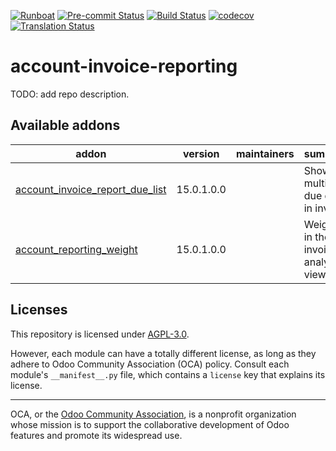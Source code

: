 
[![Runboat](https://img.shields.io/badge/runboat-Try%20me-875A7B.png)](https://runboat.odoo-community.org/builds?repo=OCA/account-invoice-reporting&target_branch=15.0)
[![Pre-commit Status](https://github.com/OCA/account-invoice-reporting/actions/workflows/pre-commit.yml/badge.svg?branch=15.0)](https://github.com/OCA/account-invoice-reporting/actions/workflows/pre-commit.yml?query=branch%3A15.0)
[![Build Status](https://github.com/OCA/account-invoice-reporting/actions/workflows/test.yml/badge.svg?branch=15.0)](https://github.com/OCA/account-invoice-reporting/actions/workflows/test.yml?query=branch%3A15.0)
[![codecov](https://codecov.io/gh/OCA/account-invoice-reporting/branch/15.0/graph/badge.svg)](https://codecov.io/gh/OCA/account-invoice-reporting)
[![Translation Status](https://translation.odoo-community.org/widgets/account-invoice-reporting-15-0/-/svg-badge.svg)](https://translation.odoo-community.org/engage/account-invoice-reporting-15-0/?utm_source=widget)

<!-- /!\ do not modify above this line -->

# account-invoice-reporting

TODO: add repo description.

<!-- /!\ do not modify below this line -->

<!-- prettier-ignore-start -->

[//]: # (addons)

Available addons
----------------
addon | version | maintainers | summary
--- | --- | --- | ---
[account_invoice_report_due_list](account_invoice_report_due_list/) | 15.0.1.0.0 |  | Show multiple due data in invoice
[account_reporting_weight](account_reporting_weight/) | 15.0.1.0.0 |  | Weights in the invoices analysis view

[//]: # (end addons)

<!-- prettier-ignore-end -->

## Licenses

This repository is licensed under [AGPL-3.0](LICENSE).

However, each module can have a totally different license, as long as they adhere to Odoo Community Association (OCA)
policy. Consult each module's `__manifest__.py` file, which contains a `license` key
that explains its license.

----
OCA, or the [Odoo Community Association](http://odoo-community.org/), is a nonprofit
organization whose mission is to support the collaborative development of Odoo features
and promote its widespread use.
